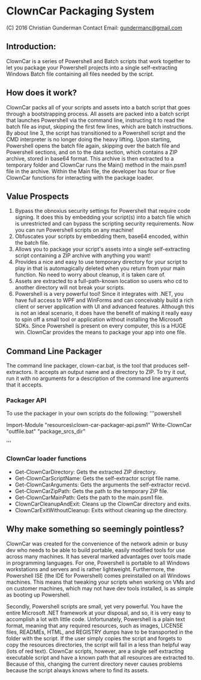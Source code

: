 # ClownCar Packaging System
(C) 2016 Christian Gunderman
Contact Email: gundermanc@gmail.com

## Introduction:
ClownCar is a series of Powershell and Batch scripts that work together
to let you package your Powershell projects into a single self-extracting
Windows Batch file containing all files needed by the script.

## How does it work?
ClownCar packs all of your scripts and assets into a batch script that goes
through a bootstrapping process. All assets are packed into a batch script
that launches Powershell via the command line, instructing it to read the
batch file as input, skipping the first few lines, which are batch
instructions. By about line 3, the script has transitioned to a Powershell
script and the CMD interpreter is no longer doing the heavy lifting. Upon
starting, Powershell opens the batch file again, skipping over the batch
file and Powershell sections, and on to the data section, which contains
a ZIP archive, stored in base64 format. This archive is then extracted to
a temporary folder and ClownCar runs the Main() method in the main.psm1
file in the archive. Within the Main file, the developer has four or five
ClownCar functions for interacting with the package loader.

## Value Prospects
  1) Bypass the obnoxius security settings for Powershell that require
     code signing. It does this by embedding your script(s) into a batch
     file which is unrestricted and can bypass the scripting security
     requirements. Now you can run Powershell scripts on any machine!
  2) Obfuscates your scripts by embedding them, base64 encoded, within
     the batch file.
  3) Allows you to package your script's assets into a single
     self-extracting script containing a ZIP archive with anything you
     want!
  4) Provides a nice and easy to use temporary directory for your script
     to play in that is automagically deleted when you return from your
     main function. No need to worry about cleanup, it is taken care of.
  5) Assets are extracted to a full-path-known location so users who cd
     to another directory will not break your scripts.
  6) Powershell is a very powerful tool! Since it integrates with .NET,
     you have full access to WPF and WinForms and can conceivably build
     a rich client or server application with UI and advanced features.
     Although this is not an ideal scenario, it does have the benefit
     of making it really easy to spin off a small tool or application
     without installing the Microsoft SDKs. Since Powershell is present
     on every computer, this is a HUGE win. ClownCar provides the
     means to package your app into one file.

## Command Line Packager
The command line packager, clown-car.bat, is the tool that produces
self-extractors. It accepts an output name and a directory to ZIP.
To try it out, run it with no arguments for a description of the command
line arguments that it accepts.

### Packager API
To use the packager in your own scripts do the following:
'''powershell

Import-Module "resources\clown-car-packager-api.psm1"
Write-ClownCar "outfile.bat" "package_srcs_dir"

'''

### ClownCar loader functions
- Get-ClownCarDirectory: Gets the extracted ZIP directory.
- Get-ClownCarScriptName: Gets the self-extractor script file name.
- Get-ClownCarArguments: Gets the arguments the self-extractor recvd.
- Get-ClownCarZipPath: Gets the path to the temporary ZIP file.
- Get-ClownCarMainPath: Gets the path to the main.psm1 file.
- ClownCarCleanupAndExit: Cleans up the ClownCar directory and exits.
- ClownCarExitWithoutCleanup: Exits without cleaning up the directory.

## Why make something so seemingly pointless?
ClownCar was created for the convenience of the network admin or busy dev
who needs to be able to build portable, easily modified tools for use across
many machines. It has several marked advantages over tools made in programming
languages. For one, Powershell is portable to all Windows workstations and
servers and is rather lightweight. Furthermore, the Powershell ISE (the IDE for
Powershell) comes preinstalled on all Windows machines. This means that tweaking
your scripts when working on VMs and on customer machines, which may not have
dev tools installed, is as simple as booting up Powershell.

Secondly, Powershell scripts are small, yet very powerful. You have the entire
Microsoft .NET framework at your disposal, and so, it is very easy to accomplish
a lot with little code. Unfortunately, Powershell is a plain text format, meaning
that any required resources, such as images, LICENSE files, READMEs, HTML, and
REGISTRY dumps have to be transported in the folder with the script. If the user
simply copies the script and forgets to copy the resources directories, the script
will fail in a less than helpful way (lots of red text). ClownCar scripts, however,
are a single self extracting executable script and have a known path that all
resources are extracted to. Because of this, changing the current directory never
causes problems because the script always knows where to find its assets.